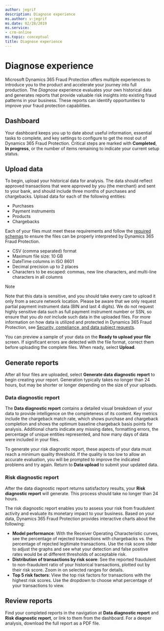 ```yaml
---
author: jegrif
description: Diagnose experience
ms.author: v-jegrif
ms.date: 02/28/2019
ms.service:
- crm-online
ms.topic: conceptual
title: Diagnose experience
---
```



# Diagnose experience

Microsoft Dynamics 365 Fraud Protection offers multiple experiences to introduce you to the product and accelerate your journey into full production. The *Diagnose* experience evaluates your own historical data and generates reports that provide valuable risk insights into existing fraud patterns in your business. These reports can identify opportunities to improve your fraud protection capabilities.

## Dashboard

Your dashboard keeps you up to date about useful information, essential tasks to complete, and key settings to configure to get the most out of Dynamics 365 Fraud Protection. Critical steps are marked with **Completed**, **In progress**, or the number of items remaining to indicate your current setup status. 

## Upload data

To begin, upload your historical data for analysis. The data should reflect approved transactions that were approved by you (the merchant) and sent to your bank, and should include three months of purchases and chargebacks. Upload data for each of the following entities:  

- Purchases 
- Payment instruments 
- Products 
- Chargebacks 

Each of your files must meet these requirements and follow the [required schemas](schema.md) to ensure the files can be properly interpreted by Dynamics 365 Fraud Protection. 

- CSV (comma separated) format 
- Maximum file size: 10 GB 
- DateTime columns in ISO 8601 
- Decimal precision up to 2 places 
- Characters to be escaped: commas, new line characters, and multi-line characters in all columns 

> [!NOTE]
> Note that this data is sensitive, and you should take every care to upload it only from a secure network location. Please be aware that we only request partial payment instrument data (BIN and last 4 digits). We do not request highly sensitive data such as full payment instrument number or SSN, so ensure that you *do not* include such data in the uploaded files.  For more information on how data is utilized and protected in Dynamics 365 Fraud Protection, see [Security, compliance, and data subject requests](security-compliance.md).

You can preview a sample of your data on the **Ready to upload your file** screen. If significant errors are detected with the file format, correct them before uploading the complete files. When ready, select **Upload**.

## Generate reports

After all four files are uploaded, select **Generate data diagnostic report** to begin creating your report. Generation typically takes no longer than 24 hours, but may be shorter or longer depending on the size of your uploads.

### Data diagnostic report

The **Data diagnostic report** contains a detailed visual breakdown of your data to provide intelligence on the completeness of its content. Key metrics include the chargeback match rate, which shows purchase and chargeback completion and shows the optimum baseline chargeback basis points for analysis. Additional charts indicate any missing dates, formatting errors, the percentage of unique entities represented, and how many days of data were included in your files.

To generate your risk diagnostic report, these aspects of your data must reach a minimum quality threshold. If the quality is too low to allow an accurate evaluation, you will be prompted to improve the indicated problems and try again. Return to **Data upload** to submit your updated data.

### Risk diagnostic report
After the data diagnostic report returns satisfactory results, your **Risk diagnostic report** will generate. This process should take no longer than 24 hours.

The risk diagnostic report enables you to assess your risk from fraudulent activity and evaluate its monetary impact to your business. Based on your data, Dynamics 365 Fraud Protection provides interactive charts about the following:

- **Model performance**: With the Receiver Operating Characteristic curves, see the percentage of rejected transactions with chargebacks vs. the percentage of rejected legitimate transactions. Use the risk score slider to adjust the graphs and see what your detection and false positive rates would be at different thresholds of acceptable risk.
- **Distribution of transactions by risk score**: See the reported fraudulent to non-fraudulent ratio of your historical transactions, plotted out by their risk score. Zoom in on selected ranges for details.
- **Top 5 risk factors**: View the top risk factors for transactions with the highest risk scores. Use the dropdown to choose what percentage of your transactions to view.

## Review reports 
Find your completed reports in the navigation at **Data diagnostic report** and **Risk diagnostic report**, or link to them from the dashboard. For a deeper analysis, download the full report as a PDF file.
